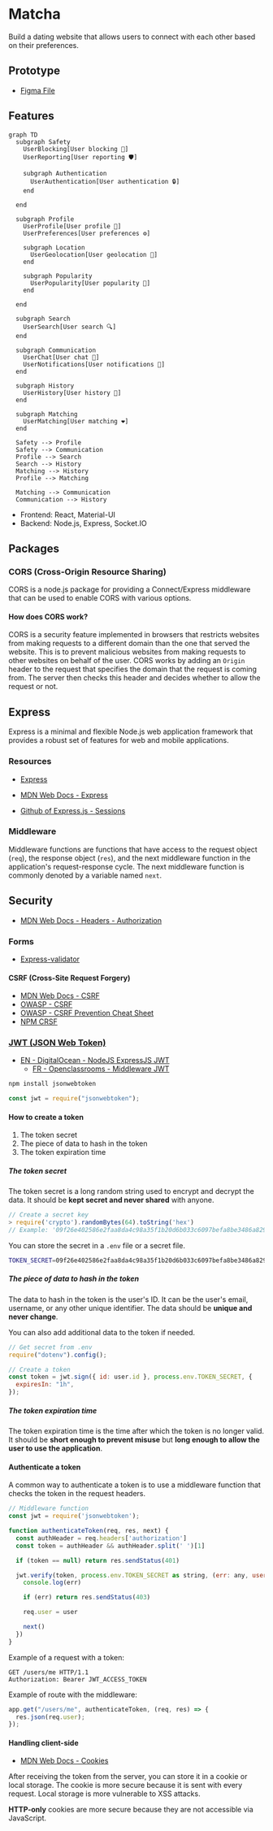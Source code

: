 # Matcha

Build a dating website that allows users to connect with each other based on their preferences.

## Prototype

- [Figma File](https://www.figma.com/design/HPbcGX4Up5q0bAYn1L3rYL/Prototype-FrontEnd?m=auto&t=znMiwrHMEtThhbJX-6)

## Features

```mermaid
graph TD
  subgraph Safety
    UserBlocking[User blocking 🚫]
    UserReporting[User reporting 🛡️]

    subgraph Authentication
      UserAuthentication[User authentication 🔒]
    end

  end

  subgraph Profile
    UserProfile[User profile 📝]
    UserPreferences[User preferences ⚙️]

    subgraph Location
      UserGeolocation[User geolocation 📍]
    end

    subgraph Popularity
      UserPopularity[User popularity 🌟]
    end

  end

  subgraph Search
    UserSearch[User search 🔍]
  end

  subgraph Communication
    UserChat[User chat 💬]
    UserNotifications[User notifications 🔔]
  end

  subgraph History
    UserHistory[User history 📜]
  end

  subgraph Matching
    UserMatching[User matching ❤️]
  end

  Safety --> Profile
  Safety --> Communication
  Profile --> Search
  Search --> History
  Matching --> History
  Profile --> Matching

  Matching --> Communication
  Communication --> History
```

- Frontend: React, Material-UI
- Backend: Node.js, Express, Socket.IO

## Packages

### CORS (Cross-Origin Resource Sharing)

CORS is a node.js package for providing a Connect/Express middleware that can be used to enable CORS with various options.

#### How does CORS work?

CORS is a security feature implemented in browsers that restricts websites from making requests to a different domain than the one that served the website. This is to prevent malicious websites from making requests to other websites on behalf of the user. CORS works by adding an `Origin` header to the request that specifies the domain that the request is coming from. The server then checks this header and decides whether to allow the request or not.

## Express

Express is a minimal and flexible Node.js web application framework that provides a robust set of features for web and mobile applications.

### Resources

- [Express](https://expressjs.com/)
- [MDN Web Docs - Express](https://developer.mozilla.org/en-US/docs/Learn/Server-side/Express_Nodejs/Introduction)

- [Github of Express.js - Sessions](https://github.com/expressjs/session#readme)

### Middleware

Middleware functions are functions that have access to the request object (`req`), the response object (`res`), and the next middleware function in the application's request-response cycle. The next middleware function is commonly denoted by a variable named `next`.

## Security

- [MDN Web Docs - Headers - Authorization](https://developer.mozilla.org/en-US/docs/Web/HTTP/Headers/Authorization)

### Forms

- [Express-validator](https://express-validator.github.io/docs/)

#### CSRF (Cross-Site Request Forgery)

- [MDN Web Docs - CSRF](https://developer.mozilla.org/en-US/docs/Web/Security/CSRF)
- [OWASP - CSRF](https://owasp.org/www-community/attacks/csrf)
- [OWASP - CSRF Prevention Cheat Sheet](https://cheatsheetseries.owasp.org/cheatsheets/Cross-Site_Request_Forgery_Prevention_Cheat_Sheet.html)
- [NPM CRSF](https://www.npmjs.com/package/csrf)

### [JWT (JSON Web Token)](https://jwt.io/)

- [EN - DigitalOcean - NodeJS ExpressJS JWT](https://www.digitalocean.com/community/tutorials/nodejs-jwt-expressjs)
  - [FR - Openclassrooms - Middleware JWT](https://openclassrooms.com/fr/courses/6390246-passez-au-full-stack-avec-node-js-express-et-mongodb/6466605-configurez-le-middleware-dauthentification)

```bash
npm install jsonwebtoken
```

```javascript
const jwt = require("jsonwebtoken");
```

#### How to create a token

1. The token secret
2. The piece of data to hash in the token
3. The token expiration time

##### The token secret

The token secret is a long random string used to encrypt and decrypt the data. It should be **kept secret and never shared** with anyone.

```javascript
// Create a secret key
> require('crypto').randomBytes(64).toString('hex')
// Example: '09f26e402586e2faa8da4c98a35f1b20d6b033c6097befa8be3486a829587fe2f90a832bd3ff9d42710a4da095a2ce285b009f0c3730cd9b8e1af3eb84df6611'
```

You can store the secret in a `.env` file or a secret file.

```bash
TOKEN_SECRET=09f26e402586e2faa8da4c98a35f1b20d6b033c6097befa8be3486a829587fe2f90a832bd3ff9d42710a4da095a2ce285b009f0c3730cd9b8e1af3eb84df6611
```

##### The piece of data to hash in the token

The data to hash in the token is the user's ID. It can be the user's email, username, or any other unique identifier. The data should be **unique and never change**.

You can also add additional data to the token if needed.

```javascript
// Get secret from .env
require("dotenv").config();

// Create a token
const token = jwt.sign({ id: user.id }, process.env.TOKEN_SECRET, {
  expiresIn: "1h",
});
```

##### The token expiration time

The token expiration time is the time after which the token is no longer valid. It should be **short enough to prevent misuse** but **long enough to allow the user to use the application**.

#### Authenticate a token

A common way to authenticate a token is to use a middleware function that checks the token in the request headers.

```javascript
// Middleware function
const jwt = require('jsonwebtoken');

function authenticateToken(req, res, next) {
  const authHeader = req.headers['authorization']
  const token = authHeader && authHeader.split(' ')[1]

  if (token == null) return res.sendStatus(401)

  jwt.verify(token, process.env.TOKEN_SECRET as string, (err: any, user: any) => {
    console.log(err)

    if (err) return res.sendStatus(403)

    req.user = user

    next()
  })
}
```

Example of a request with a token:

```http
GET /users/me HTTP/1.1
Authorization: Bearer JWT_ACCESS_TOKEN
```

Example of route with the middleware:

```javascript
app.get("/users/me", authenticateToken, (req, res) => {
  res.json(req.user);
});
```

#### Handling client-side

- [MDN Web Docs - Cookies](https://developer.mozilla.org/en-US/docs/Web/HTTP/Cookies)

After receiving the token from the server, you can store it in a cookie or local storage. The cookie is more secure because it is sent with every request. Local storage is more vulnerable to XSS attacks.

**HTTP-only** cookies are more secure because they are not accessible via JavaScript.
